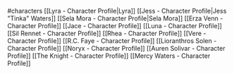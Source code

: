 #characters 
[[Lyra - Character Profile|Lyra]]
[[Jess - Character Profile|Jess "Tinka" Waters]]
[[Sela Mora - Character Profile|Sela Mora]]
[[Erza Venn - Character Profile]]
[[Jace - Character Profile]]
[[Luna - Character Profile]]
[[Sil Rennet - Character Profile]]
[[Rhea - Character Profile]]
[[Vere - Character Profile]]
[[R.C. Faye - Character Profile]]
[[Lioranthros Solen - Character Profile]]
[[Noryx - Character Profile]]
[[Auren Solivar - Character Profile]]
[[The Knight - Character Profile]]
[[Mercy Waters - Character Profile]]





